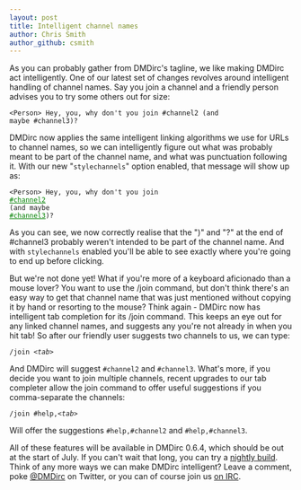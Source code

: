 ```yaml
---
layout: post
title: Intelligent channel names
author: Chris Smith
author_github: csmith
---
```

As you can probably gather from DMDirc's tagline, we like making DMDirc act intelligently. One of our latest set of changes revolves around intelligent handling of channel names. Say you join a channel and a friendly person advises you to try some others out for size:

<code>&lt;Person&gt; Hey, you, why don't you join #channel2 (and maybe #channel3)?</code>

DMDirc now applies the same intelligent linking algorithms we use for URLs to channel names, so we can intelligently figure out what was probably meant to be part of the channel name, and what was punctuation following it. With our new "<code>stylechannels</code>" option enabled, that message will show up as:

<code>&lt;Person&gt; Hey, you, why don't you join <span style="color: green;text-decoration: underline">#channel2</span> (and maybe <span style="color: green;text-decoration: underline">#channel3</span>)?</code>

As you can see, we now correctly realise that the ")" and "?" at the end of #channel3 probably weren't intended to be part of the channel name. And with <code>stylechannels</code> enabled you'll be able to see exactly where you're going to end up before clicking.

But we're not done yet! What if you're more of a keyboard aficionado than a mouse lover? You want to use the /join command, but don't think there's an easy way to get that channel name that was just mentioned without copying it by hand or resorting to the mouse? Think again - DMDirc now has intelligent tab completion for its /join command. This keeps an eye out for any linked channel names, and suggests any you're not already in when you hit tab! So after our friendly user suggests two channels to us, we can type:

<code>/join <em>&lt;tab&gt;</em></code>

And DMDirc will suggest <code>#channel2</code> and <code>#channel3</code>. What's more, if you decide you want to join multiple channels, recent upgrades to our tab completer allow the join command to offer useful suggestions if you comma-separate the channels:

<code>/join #help,<em>&lt;tab&gt;</em></code>

Will offer the suggestions <code>#help,#channel2</code> and <code>#help,#channel3</code>.

All of these features will be available in DMDirc 0.6.4, which should be out at the start of July. If you can't wait that long, you can try a <a href="http://www.dmdirc.com/nightly">nightly build</a>. Think of any more ways we can make DMDirc intelligent? Leave a comment, poke <a href="http://twitter.com/DMDirc">@DMDirc</a> on Twitter, or you can of course join us <a href="irc://irc.quakenet.org/DMDirc">on IRC</a>.